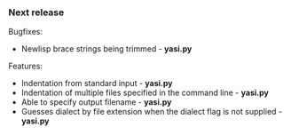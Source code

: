 ### Next release

Bugfixes:

  - Newlisp brace strings being trimmed - **yasi.py**

Features:

  - Indentation from standard input - **yasi.py**
  - Indentation of multiple files specified in the command line - **yasi.py**
  - Able to specify output filename - **yasi.py**
  - Guesses dialect by file extension when the dialect flag is not supplied - **yasi.py**
